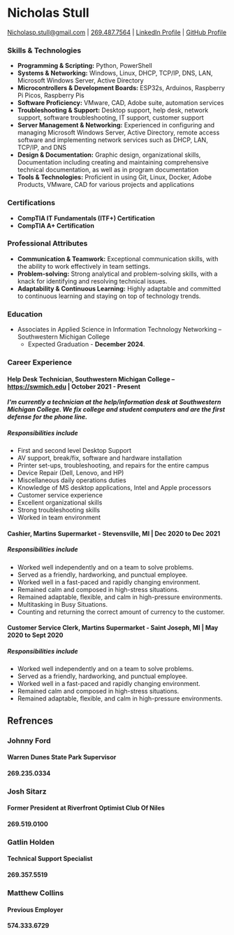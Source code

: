 # Nicholas Stull
[Nicholasp.stull@gmail.com](mailto:nicholasp.stull@gmail.com) | [269.487.7564]("tel:2694877564") | [LinkedIn Profile](https://www.linkedin.com/in/nicholasp-stull) | [GitHub Profile](https://www.github.com/tinkernerd)

### Skills & Technologies

- **Programming & Scripting:** Python, PowerShell
- **Systems & Networking:** Windows, Linux, DHCP, TCP/IP, DNS, LAN, Microsoft Windows Server, Active Directory
- **Microcontrollers & Development Boards:** ESP32s, Arduinos, Raspberry Pi Picos, Raspberry Pis
- **Software Proficiency:** VMware, CAD, Adobe suite, automation services
- **Troubleshooting & Support:** Desktop support, help desk, network support, software troubleshooting, IT support, customer support
- **Server Management & Networking:** Experienced in configuring and managing Microsoft Windows Server, Active Directory, remote access software and implementing network services such as DHCP, LAN, TCP/IP, and DNS
- **Design & Documentation:** Graphic design, organizational skills, Documentation including creating and maintaining comprehensive technical documentation, as well as in program documentation
- **Tools & Technologies:** Proficient in using Git, Linux, Docker, Adobe Products, VMware, CAD for various projects and applications

### Certifications

- **CompTIA IT Fundamentals (ITF+) Certification**
- **CompTIA A+ Certification**

### Professional Attributes

- **Communication & Teamwork:** Exceptional communication skills, with the ability to work effectively in team settings.
- **Problem-solving:** Strong analytical and problem-solving skills, with a knack for identifying and resolving technical issues.
- **Adaptability & Continuous Learning:** Highly adaptable and committed to continuous learning and staying on top of technology trends.

### Education
- Associates in Applied Science in Information Technology Networking – Southwestern Michigan College 
	- Expected Graduation - **December 2024**.

<div style="page-break-after: always;"></div>

### Career Experience
#### **Help Desk Technician**, Southwestern Michigan College – https://swmich.edu | October 2021 - Present
***I'm currently a technician at the help/information desk at Southwestern Michigan College. We fix college and student computers and are the first defense for the phone line.***
##### Responsibilities include

- First and second level Desktop Support
- AV support, break/fix, software and hardware installation
- Printer set-ups, troubleshooting, and repairs for the entire campus
- Device Repair (Dell, Lenovo, and HP)
- Miscellaneous daily operations duties
- Knowledge of MS desktop applications, Intel and Apple processors
- Customer service experience
- Excellent organizational skills
- Strong troubleshooting skills
- Worked in team environment

#### **Cashier**, Martins Supermarket - Stevensville, MI | Dec 2020 to Dec 2021
##### Responsibilities include

- Worked well independently and on a team to solve problems.
- Served as a friendly, hardworking, and punctual employee.
- Worked well in a fast-paced and rapidly changing environment.
- Remained calm and composed in high-stress situations.
- Remained adaptable, flexible, and calm in high-pressure environments.
- Multitasking in Busy Situations.
- Counting and returning the correct amount of currency to the customer.

#### **Customer Service Clerk**, Martins Supermarket - Saint Joseph, MI | May 2020 to Sept 2020
##### Responsibilities include

- Worked well independently and on a team to solve problems.
- Served as a friendly, hardworking, and punctual employee.
- Worked well in a fast-paced and rapidly changing environment.
- Remained calm and composed in high-stress situations.
- Remained adaptable, flexible, and calm in high-pressure environments.

## Refrences

### Johnny Ford
#### Warren Dunes State Park Supervisor
#### 269.235.0334
### Josh Sitarz
#### Former President at Riverfront Optimist Club Of Niles
#### 269.519.0100
### Gatlin Holden
#### Technical Support Specialist
#### 269.357.5519
### Matthew Collins
#### Previous Employer
#### 574.333.6729
